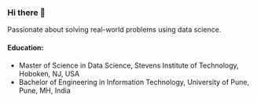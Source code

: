 ### Hi there 👋
Passionate about solving real-world problems using data science.

#### Education:
- Master of Science in Data Science, Stevens Institute of Technology, Hoboken, NJ, USA 
- Bachelor of Engineering in Information Technology, University of Pune, Pune, MH, India

<!--
**YogeshGadade/YogeshGadade** is a ✨ _special_ ✨ repository because its `README.md` (this file) appears on your GitHub profile.

Here are some ideas to get you started:

- 🔭 I’m currently working on ...
- 🌱 I’m currently learning ...
- 👯 I’m looking to collaborate on ...
- 🤔 I’m looking for help with ...
- 💬 Ask me about ...
- 📫 How to reach me: ...
- 😄 Pronouns: ...
- ⚡ Fun fact: ...
-->
